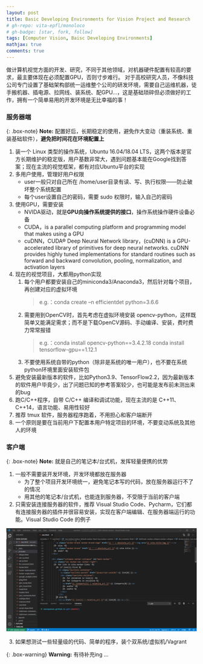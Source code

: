 ```yaml
---
layout: post
title: Basic Developing Environments for Vision Project and Research
# gh-repo: vita-epfl/monoloco
# gh-badge: [star, fork, follow]
tags: [Computer Vision, Baisc Developing Environments]
mathjax: true
comments: true
---
```


做计算机视觉方面的开发、研究，不同于其他领域，对机器硬件配置有较高的要求，最主要体现在必须配置GPU，否则寸步难行。
对于高校研究人员，不像科技公司专门设置了基础架构部统一运维整个公司的研发环境，需要自己运维机器，徒手搬机器、插电源、拉网线、装系统、配GPU...，这是基础琐碎但必须做好的工作，拥有一个简单易用的开发环境是无比幸福的事！

### 服务器端

{: .box-note}
**Note:** 配置好后，长期稳定的使用，避免作大变动（重装系统、重装基础软件），**避免把时间花在环境配置上**

1.	装一个 Linux 类型的操作系统，Ubuntu 16.04/18.04 LTS，这两个版本是官方长期维护的稳定版，用户基数非常大，遇到问题基本能在Google找到答案；现在主流的视觉框架，都有对应Ubuntu平台的实现
2.	多用户使用，管理好用户权限
    - user一般只对自己所在 /home/user目录有读、写、执行权限——防止破坏整个系统配置
    - 每个user设置自己的密码，需要 sudo 权限时，输入自己的密码
3.	使用GPU，需要安装
    - NVIDA驱动，就是**GPU向操作系统提供的接口**，操作系统操作硬件设备必备
    - CUDA，is a parallel computing platform and programming model that makes using a GPU
    - cuDNN，CUDA® Deep Neural Network library，(cuDNN) is a GPU-accelerated library of primitives for deep neural networks. cuDNN provides highly tuned implementations for standard routines such as forward and backward convolution, pooling, normalization, and activation layers
4.	现在的视觉项目，大都用python实现
    1. 每个用户都要安装自己的miniconda3/Anaconda3，然后针对每个项目，再创建对应的虚拟环境
        > e.g.：conda create –n efficientdet python=3.6.6
    2. 需要用到OpenCV时，首先考虑在虚拟环境安装 opencv-python，这样既简单又能满足需求；而不是下载OpenCV源码、手动编译、安装，费时费力常常报错
	    > e.g.：conda install opencv-python==3.4.2.18
		>	    conda install tensorflow-gpu==1.12.1
    3. 不要使用系统自带的python（除非是系统的唯一用户），也不要在系统python环境里面安装软件包
5.	避免安装最新版本的软件，比如Python3.9、TensorFlow2.2，因为最新版本的软件用户毕竟少，出了问题已知的参考答案较少，也可能是发布前未测出来的bug
6.	跑C/C++程序，自带 C/C++ 编译和调试功能，现在主流的是 C++11、C++14，语言功能、易用性较好
7.	推荐 tmux 软件，服务器程序跑着，不用担心和客户端断开
8.	一个原则是要在当前用户下配置本用户特定项目的环境，不要变动系统及其他人的环境

### 客户端

{: .box-note}
**Note:** 就是自己的笔记本/台式机，发挥轻量便携的优势

1.	一般不需要装开发环境，开发环境都放在服务器
    - 为了整个项目开发环境统一，避免笔记本写的代码，放在服务器运行不了的情况
    - 用其他的笔记本/台式机，也能连到服务器，不受限于当前的客户端
2.	只需安装连接服务器的软件，推荐 Visual Studio Code、Pycharm，它们都有连接服务器的插件并很容易安装，实现在客户端编辑、在服务器端运行的功能。Visual Studio Code 的例子

![](../img/vscode.png)

3.	如果想测试一些轻量级的代码、简单的程序，装个双系统/虚拟机/Vagrant

{: .box-warning}
**Warning:** 有待补充ing ...
